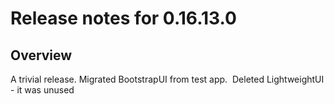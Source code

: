 # Release notes for 0.16.13.0

## Overview

A trivial release.  Migrated BootstrapUI from test app.  Deleted LightweightUI - it was unused